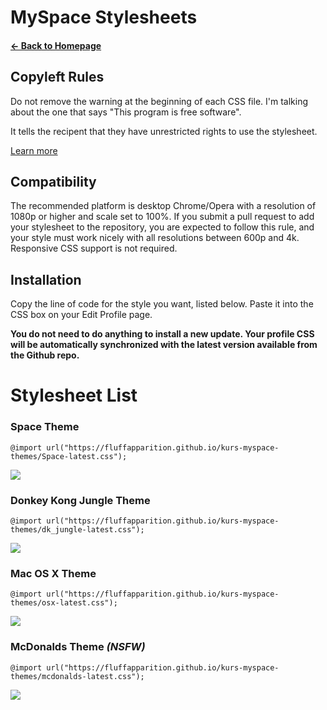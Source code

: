 # MySpace Stylesheets
#### [← Back to Homepage](https://fluffapparition.github.io/)

## Copyleft Rules
Do not remove the warning at the beginning of each CSS file. I'm talking about the one that says "This program is free software".

It tells the recipent that they have unrestricted rights to use the stylesheet.

[Learn more](https://github.com/fluffapparition/kurs-myspace-themes/blob/main/LICENSE) 

## Compatibility

The recommended platform is desktop Chrome/Opera with a resolution of 1080p or higher and scale set to 100%. If you submit a pull request to add your stylesheet to the repository, you are expected to follow this rule, and your style must work nicely with all resolutions between 600p and 4k. Responsive CSS support is not required. 

## Installation
Copy the line of code for the style you want, listed below. Paste it into the CSS box on your Edit Profile page.

**You do not need to do anything to install a new update. Your profile CSS will be automatically synchronized with the latest version available from the Github repo.**

# Stylesheet List

### Space Theme
`@import url("https://fluffapparition.github.io/kurs-myspace-themes/Space-latest.css");`
  
![](https://cdn.discordapp.com/attachments/766853247918014544/767172440333090816/unknown.png)

### Donkey Kong Jungle Theme
`@import url("https://fluffapparition.github.io/kurs-myspace-themes/dk_jungle-latest.css");`
  
![](https://files.gamebanana.com/bitpit/screenshot_20200916_175133.png)

### Mac OS X Theme
`@import url("https://fluffapparition.github.io/kurs-myspace-themes/osx-latest.css");`
  
![](https://cdn.discordapp.com/attachments/766853247918014544/767171964745678848/unknown.png)

### McDonalds Theme ***(NSFW)***
`@import url("https://fluffapparition.github.io/kurs-myspace-themes/mcdonalds-latest.css");`
  
![](https://files.gamebanana.com/bitpit/screenshot_20200918-082059_chrome.jpg)
